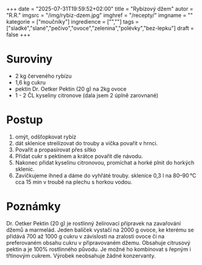 
+++
date = "2025-07-31T19:59:52+02:00"
title = "Rybízový džem"
autor = "R.R."
imgsrc = "/img/rybiz-dzem.jpg"
imghref = "/recepty/"
imgname = ""
kategorie = ["moučníky"]
ingredience = ["",""]
tags = ["sladké","slané","pečivo","ovoce","zelenina","polévky","bez-lepku"]
draft = false
+++


# Suroviny
- 2 kg červeného rybízu
- 1,6 kg cukru
- pektin Dr. Oetker Pektin (20 g) na 2kg ovoce
- 1 - 2 ČL kyseliny citronove (dala jsem 2 úplně zarovnané)

# Postup
1. omýt, odšťopkovat rybíz
2. dát sklenice streilizovat do trouby a víčka povařit v hrnci.
3. Povařit a propasírovat přes  sítko
4. Přidat cukr s pektinem a krátce povařit dle návodu. 
5. Nakonec přidat kyselinu citronovou, promíchat a horké plnit do horkých sklenic.
6. Zavíčkujeme ihned a dáme do vyhřáté trouby. sklenice 0,3 l	na 80–90 °C cca 	15 min v troubě na plechu s horkou vodou.
# Poznámky

Dr. Oetker Pektin (20 g) je rostlinný želírovací přípravek na zavařování džemů a marmelád. Jeden balíček vystačí na 2000 g ovoce, ke kterému se přidává 700 až 1000 g cukru v závislosti na zralosti ovoce či na preferovaném obsahu cukru v připravovaném džemu. Obsahuje citrusový pektin a je 100% rostlinného původu. Je možné ho kombinovat s řepným i třtinovým cukrem. Výrobek neobsahuje žádné konzervanty.

<!-- --> 